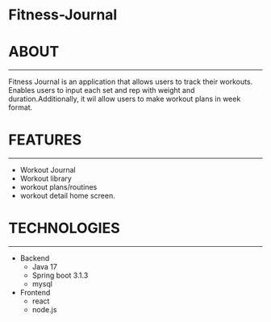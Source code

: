 # Fitness-Journal

# ABOUT
----
Fitness Journal is an application that allows users to track their workouts.
Enables users to input each set and rep with weight and duration.Additionally,
it wil allow users to make workout plans in week format.

# FEATURES
---
- Workout Journal
- Workout library
- workout plans/routines
- workout detail home screen. 

# TECHNOLOGIES
---
- Backend
  - Java 17   
  - Spring boot 3.1.3
  - mysql
- Frontend
  - react
  - node.js